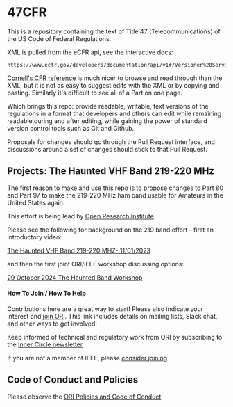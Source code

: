 # 47CFR

This is a repository containing the text of Title 47 (Telecommunications) of the US Code of Federal Regulations.

XML is pulled from the eCFR api, see the interactive docs:
```
https://www.ecfr.gov/developers/documentation/api/v1#/Versioner%20Service/get_api_versioner_v1_full__date__title__title__xml
```

[Cornell's CFR reference](https://www.law.cornell.edu/cfr/text/47) is
much nicer to browse and read through than the XML, but it is not as
easy to suggest edits with the XML or by copying and pasting. Similarly
it's difficult to see all of a Part on one page.

Which brings this repo: provide readable, writable, text versions of
the regulations in a format that developers and others can edit while
remaining readable during and after editing, while gaining the power of
standard version control tools such as Git and Github.

Proposals for changes should go through the Pull Request interface,
and discussions around a set of changes should stick to that Pull Request.

## Projects: The Haunted VHF Band 219-220 MHz
The first reason to make and use this repo is to propose changes to Part
80 and Part 97 to make the 219-220 MHz ham band usable for Amateurs in
the United States again.

This effort is being lead by [Open Research Institute](https://www.openresearch.institute/getting-started/).

Please see the following for background on the 219 band effort - first an introductory video: 

[The Haunted VHF Band 219-220 MHZ- 11/01/2023](https://www.youtube.com/watch?v=l6ds6RBufHI)

and then the first joint ORI/IEEE workshop discussing options:

[29 October 2024 The Haunted Band Workshop](https://www.youtube.com/watch?v=wGX__qcFrT4)



#### How To Join / How To Help
Contributions here are a great way to start! Please also indicate your interest and [join
ORI](https://www.openresearch.institute/getting-started/). This link
includes details on mailing lists, Slack chat, and other ways to get
involved!

Keep informed of technical and regulatory work from ORI by subscribing to the [Inner Circle newsletter](http://eepurl.com/h_hYzL)

If you are not a member of IEEE, please [consider joining](https://ieee.org)

## Code of Conduct and Policies
Please observe the [ORI Policies and Code of Conduct](https://www.openresearch.institute/developer-and-participant-policies/)

